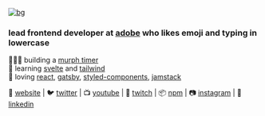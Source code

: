 [![bg][banner]][website]

### lead frontend developer at [adobe][adobe] who likes emoji and typing in lowercase

👨🏼‍💻 building a [murph timer][murph]  
🧠 learning [svelte][svelte] and [tailwind][tailwind]  
💜 loving [react][react], [gatsby][gatsby], [styled-components][styled], [jamstack][jamstack]  

🏡 [website][website] | 
🐦 [twitter][twitter] | 
📺 [youtube][youtube] | 
🎥 [twitch][twitch] | 
📦 [npm][npm] | 
📷 [instagram][instagram] | 
👔 [linkedin][linkedin]

[banner]: https://raw.githubusercontent.com/bradgarropy/bradgarropy/master/banner.png
[adobe]: https://adobe.com
[react]: http://reactjs.org
[gatsby]: https://gatsbyjs.org
[styled]: https://styled-components.com
[jamstack]: https://jamstack.org
[murph]: https://murphee.netlify.app
[svelte]: https://svelte.dev
[tailwind]: https://tailwindcss.com
[website]: https://bradgarropy.com
[twitter]: https://twitter.com/bradgarropy
[youtube]: https://youtube.com/bradgarropy
[twitch]: https://twitch.tv/bradgarropy
[instagram]: https://instagram.com/bradgarropy
[linkedin]: https://linkedin.com/in/bradgarropy
[npm]: https://npmjs.com/~bradgarropy
